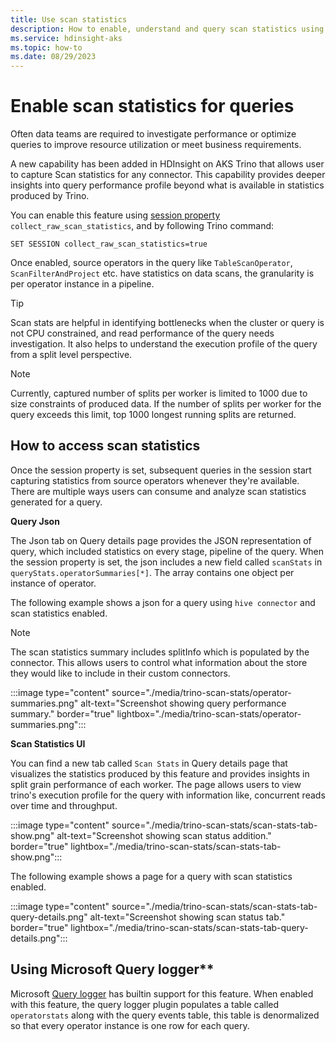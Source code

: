 ```yaml
---
title: Use scan statistics
description: How to enable, understand and query scan statistics using  query log tables for Trino clusters for HDInsight on AKS.
ms.service: hdinsight-aks
ms.topic: how-to
ms.date: 08/29/2023
---
```


# Enable scan statistics for queries

Often data teams are required to investigate performance or optimize queries to improve resource utilization or meet business requirements. 

A new capability has been added in HDInsight on AKS Trino that allows user to capture Scan statistics for any connector. This capability provides deeper insights into query performance profile beyond what is available in statistics produced by Trino.

You can enable this feature using [session property](https://trino.io/docs/current/sql/set-session.html#session-properties.) `collect_raw_scan_statistics`, and by following Trino command:
```
SET SESSION collect_raw_scan_statistics=true
```

Once enabled, source operators in the query like `TableScanOperator`, `ScanFilterAndProject` etc. have statistics on data scans, the granularity is per operator instance in a pipeline.

> [!TIP]
> Scan stats are helpful in identifying bottlenecks when the cluster or query is not CPU constrained, and read performance of the query needs investigation. It also helps to understand the execution profile of the query from a split level perspective.

> [!NOTE]
> Currently, captured number of splits per worker is limited to 1000 due to size constraints of produced data. If the number of splits per worker for the query exceeds this limit, top 1000 longest running splits are returned.

## How to access scan statistics

Once the session property is set, subsequent queries in the session start capturing statistics from source operators whenever they're available. There are multiple ways users can consume and analyze scan statistics generated for a query.

**Query Json**

The Json tab on Query details page provides the JSON representation of query, which included statistics on every stage, pipeline of the query. When the session property is set, the json includes a new field called `scanStats` in `queryStats.operatorSummaries[*]`. The array contains one object per instance of operator.

The following example shows a json for a query using `hive connector` and scan statistics enabled.
> [!NOTE]
> The scan statistics summary includes splitInfo which is populated by the connector. This allows users to control what information about the store they would like to include in their custom connectors.

:::image type="content" source="./media/trino-scan-stats/operator-summaries.png" alt-text="Screenshot showing query performance summary." border="true" lightbox="./media/trino-scan-stats/operator-summaries.png":::

**Scan Statistics UI**

You can find a new tab called `Scan Stats` in Query details page that visualizes the statistics produced by this feature and provides insights in split grain performance of each worker. The page allows users to view trino's execution profile for the query with information like, concurrent reads over time and throughput.

:::image type="content" source="./media/trino-scan-stats/scan-stats-tab-show.png" alt-text="Screenshot showing scan status addition." border="true" lightbox="./media/trino-scan-stats/scan-stats-tab-show.png":::

The following example shows a page for a query with scan statistics enabled.

:::image type="content" source="./media/trino-scan-stats/scan-stats-tab-query-details.png" alt-text="Screenshot showing scan status tab." border="true" lightbox="./media/trino-scan-stats/scan-stats-tab-query-details.png":::

## Using Microsoft Query logger**

Microsoft [Query logger](./trino-query-logging.md) has builtin support for this feature. When enabled with this feature, the query logger plugin populates a table called `operatorstats` along with the query events table, this table is denormalized so that every operator instance is one row for each query.
